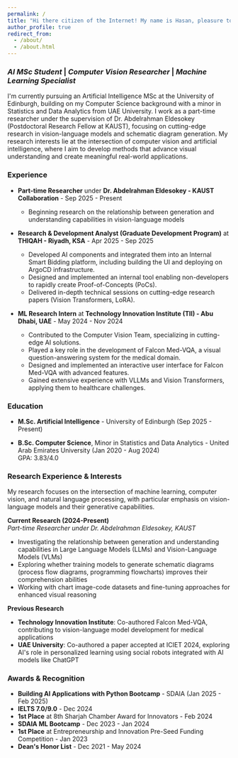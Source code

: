 ```yaml
---
permalink: /
title: "Hi there citizen of the Internet! My name is Hasan, pleasure to meet you!"
author_profile: true
redirect_from:
  - /about/
  - /about.html
---
```


### *AI MSc Student* | *Computer Vision Researcher* | *Machine Learning Specialist*  

I'm currently pursuing an Artificial Intelligence MSc at the University of Edinburgh, building on my Computer Science background with a minor in Statistics and Data Analytics from UAE University. I work as a part-time researcher under the supervision of Dr. Abdelrahman Eldesokey (Postdoctoral Research Fellow at KAUST), focusing on cutting-edge research in vision-language models and schematic diagram generation. My research interests lie at the intersection of computer vision and artificial intelligence, where I aim to develop methods that advance visual understanding and create meaningful real-world applications.

### **Experience**

- **Part-time Researcher** under **Dr. Abdelrahman Eldesokey - KAUST Collaboration** - Sep 2025 - Present  
  - Beginning research on the relationship between generation and understanding capabilities in vision-language models


- **Research & Development Analyst (Graduate Development Program)** at **THIQAH - Riyadh, KSA** - Apr 2025 - Sep 2025  
  - Developed AI components and integrated them into an Internal Smart Bidding platform, including building the UI and deploying on ArgoCD infrastructure.  
  - Designed and implemented an internal tool enabling non-developers to rapidly create Proof-of-Concepts (PoCs).  
  - Delivered in-depth technical sessions on cutting-edge research papers (Vision Transformers, LoRA).

- **ML Research Intern** at **Technology Innovation Institute (TII) - Abu Dhabi, UAE** - May 2024 - Nov 2024  
  - Contributed to the Computer Vision Team, specializing in cutting-edge AI solutions.  
  - Played a key role in the development of Falcon Med-VQA, a visual question-answering system for the medical domain.  
  - Designed and implemented an interactive user interface for Falcon Med-VQA with advanced features.  
  - Gained extensive experience with VLLMs and Vision Transformers, applying them to healthcare challenges.  

### **Education**

- **M.Sc. Artificial Intelligence** - University of Edinburgh (Sep 2025 - Present)  

- **B.Sc. Computer Science**, Minor in Statistics and Data Analytics - United Arab Emirates University (Jan 2020 - Aug 2024)  
  GPA: 3.83/4.0  

### **Research Experience & Interests**

My research focuses on the intersection of machine learning, computer vision, and natural language processing, with particular emphasis on vision-language models and their generative capabilities.

**Current Research (2024-Present)**  
*Part-time Researcher under Dr. Abdelrahman Eldesokey, KAUST*  
- Investigating the relationship between generation and understanding capabilities in Large Language Models (LLMs) and Vision-Language Models (VLMs)
- Exploring whether training models to generate schematic diagrams (process flow diagrams, programming flowcharts) improves their comprehension abilities
- Working with chart image-code datasets and fine-tuning approaches for enhanced visual reasoning

**Previous Research**  
- **Technology Innovation Institute**: Co-authored Falcon Med-VQA, contributing to vision-language model development for medical applications
- **UAE University**: Co-authored a paper accepted at ICIET 2024, exploring AI's role in personalized learning using social robots integrated with AI models like ChatGPT

### **Awards & Recognition**
- **Building AI Applications with Python Bootcamp** - SDAIA (Jan 2025 - Feb 2025)  
- **IELTS 7.0/9.0** - Dec 2024  
- **1st Place** at 8th Sharjah Chamber Award for Innovators - Feb 2024  
- **SDAIA ML Bootcamp** - Dec 2023 - Jan 2024  
- **1st Place** at Entrepreneurship and Innovation Pre-Seed Funding Competition - Jan 2023  
- **Dean's Honor List** - Dec 2021 - May 2024

